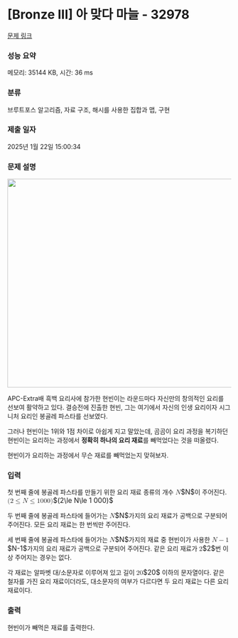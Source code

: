 # [Bronze III] 아 맞다 마늘 - 32978 

[문제 링크](https://www.acmicpc.net/problem/32978) 

### 성능 요약

메모리: 35144 KB, 시간: 36 ms

### 분류

브루트포스 알고리즘, 자료 구조, 해시를 사용한 집합과 맵, 구현

### 제출 일자

2025년 1월 22일 15:00:34

### 문제 설명

<p style="text-align: center;"><img alt="" src="https://upload.acmicpc.net/d9aa5a59-6b29-4e67-87fb-ddef342f0778/-/preview/" style="height: 470px; width: 750px;"></p>

<p>APC-Extra배 흑백 요리사에 참가한 현빈이는 라운드마다 자신만의 창의적인 요리를 선보여 활약하고 있다. 결승전에 진출한 현빈, 그는 여기에서 자신의 인생 요리이자 시그니처 요리인 봉골레 파스타를 선보였다.</p>

<p>그러나 현빈이는 1위와 1점 차이로 아쉽게 지고 말았는데, 곰곰이 요리 과정을 복기하던 현빈이는 요리하는 과정에서 <strong>정확히 하나의 요리 재료</strong>를 빼먹었다는 것을 떠올렸다.</p>

<p>현빈이가 요리하는 과정에서 무슨 재료를 빼먹었는지 맞혀보자.</p>

### 입력 

 <p>첫 번째 줄에 봉골레 파스타를 만들기 위한 요리 재료 종류의 개수 <mjx-container class="MathJax" jax="CHTML" style="font-size: 109%; position: relative;"><mjx-math class="MJX-TEX" aria-hidden="true"><mjx-mi class="mjx-i"><mjx-c class="mjx-c1D441 TEX-I"></mjx-c></mjx-mi></mjx-math><mjx-assistive-mml unselectable="on" display="inline"><math xmlns="http://www.w3.org/1998/Math/MathML"><mi>N</mi></math></mjx-assistive-mml><span aria-hidden="true" class="no-mathjax mjx-copytext">$N$</span></mjx-container>이 주어진다. <mjx-container class="MathJax" jax="CHTML" style="font-size: 109%; position: relative;"><mjx-math class="MJX-TEX" aria-hidden="true"><mjx-mo class="mjx-n"><mjx-c class="mjx-c28"></mjx-c></mjx-mo><mjx-mn class="mjx-n"><mjx-c class="mjx-c32"></mjx-c></mjx-mn><mjx-mo class="mjx-n" space="4"><mjx-c class="mjx-c2264"></mjx-c></mjx-mo><mjx-mi class="mjx-i" space="4"><mjx-c class="mjx-c1D441 TEX-I"></mjx-c></mjx-mi><mjx-mo class="mjx-n" space="4"><mjx-c class="mjx-c2264"></mjx-c></mjx-mo><mjx-mn class="mjx-n" space="4"><mjx-c class="mjx-c31"></mjx-c></mjx-mn><mjx-mn class="mjx-n"><mjx-c class="mjx-c30"></mjx-c><mjx-c class="mjx-c30"></mjx-c><mjx-c class="mjx-c30"></mjx-c></mjx-mn><mjx-mo class="mjx-n"><mjx-c class="mjx-c29"></mjx-c></mjx-mo></mjx-math><mjx-assistive-mml unselectable="on" display="inline"><math xmlns="http://www.w3.org/1998/Math/MathML"><mo stretchy="false">(</mo><mn>2</mn><mo>≤</mo><mi>N</mi><mo>≤</mo><mn>1</mn><mn>000</mn><mo stretchy="false">)</mo></math></mjx-assistive-mml><span aria-hidden="true" class="no-mathjax mjx-copytext">$(2\le N\le 1 000)$</span> </mjx-container></p>

<p>두 번째 줄에 봉골레 파스타에 들어가는 <mjx-container class="MathJax" jax="CHTML" style="font-size: 109%; position: relative;"><mjx-math class="MJX-TEX" aria-hidden="true"><mjx-mi class="mjx-i"><mjx-c class="mjx-c1D441 TEX-I"></mjx-c></mjx-mi></mjx-math><mjx-assistive-mml unselectable="on" display="inline"><math xmlns="http://www.w3.org/1998/Math/MathML"><mi>N</mi></math></mjx-assistive-mml><span aria-hidden="true" class="no-mathjax mjx-copytext">$N$</span></mjx-container>가지의 요리 재료가 공백으로 구분되어 주어진다. 모든 요리 재료는 한 번씩만 주어진다.</p>

<p>세 번째 줄에 봉골레 파스타에 들어가는 <mjx-container class="MathJax" jax="CHTML" style="font-size: 109%; position: relative;"><mjx-math class="MJX-TEX" aria-hidden="true"><mjx-mi class="mjx-i"><mjx-c class="mjx-c1D441 TEX-I"></mjx-c></mjx-mi></mjx-math><mjx-assistive-mml unselectable="on" display="inline"><math xmlns="http://www.w3.org/1998/Math/MathML"><mi>N</mi></math></mjx-assistive-mml><span aria-hidden="true" class="no-mathjax mjx-copytext">$N$</span></mjx-container>가지의 재료 중 현빈이가 사용한 <mjx-container class="MathJax" jax="CHTML" style="font-size: 109%; position: relative;"><mjx-math class="MJX-TEX" aria-hidden="true"><mjx-mi class="mjx-i"><mjx-c class="mjx-c1D441 TEX-I"></mjx-c></mjx-mi><mjx-mo class="mjx-n" space="3"><mjx-c class="mjx-c2212"></mjx-c></mjx-mo><mjx-mn class="mjx-n" space="3"><mjx-c class="mjx-c31"></mjx-c></mjx-mn></mjx-math><mjx-assistive-mml unselectable="on" display="inline"><math xmlns="http://www.w3.org/1998/Math/MathML"><mi>N</mi><mo>−</mo><mn>1</mn></math></mjx-assistive-mml><span aria-hidden="true" class="no-mathjax mjx-copytext">$N-1$</span></mjx-container>가지의 요리 재료가 공백으로 구분되어 주어진다. 같은 요리 재료가 <mjx-container class="MathJax" jax="CHTML" style="font-size: 109%; position: relative;"><mjx-math class="MJX-TEX" aria-hidden="true"><mjx-mn class="mjx-n"><mjx-c class="mjx-c32"></mjx-c></mjx-mn></mjx-math><mjx-assistive-mml unselectable="on" display="inline"><math xmlns="http://www.w3.org/1998/Math/MathML"><mn>2</mn></math></mjx-assistive-mml><span aria-hidden="true" class="no-mathjax mjx-copytext">$2$</span></mjx-container>번 이상 주어지는 경우는 없다.</p>

<p>각 재료는 알파벳 대/소문자로 이루어져 있고 길이 <mjx-container class="MathJax" jax="CHTML" style="font-size: 109%; position: relative;"><mjx-math class="MJX-TEX" aria-hidden="true"><mjx-mn class="mjx-n"><mjx-c class="mjx-c32"></mjx-c><mjx-c class="mjx-c30"></mjx-c></mjx-mn></mjx-math><mjx-assistive-mml unselectable="on" display="inline"><math xmlns="http://www.w3.org/1998/Math/MathML"><mn>20</mn></math></mjx-assistive-mml><span aria-hidden="true" class="no-mathjax mjx-copytext">$20$</span></mjx-container> 이하의 문자열이다. 같은 철자를 가진 요리 재료이더라도, 대소문자의 여부가 다르다면 두 요리 재료는 다른 요리 재료이다.</p>

### 출력 

 <p>현빈이가 빼먹은 재료를 출력한다.</p>

